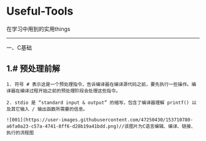 # Useful-Tools
在学习中用到的实用things


-----------------------------------------------------------------------------------------------------------------------------------------------------------------------------------

一、C基础

1.# 预处理前解
-----------------------------------------------------------------------------------------------------------------------------------------------------------------------------------
    1. 符号 # 表示这是一个预处理指令，告诉编译器在编译源代码之前，要先执行一些操作。编译器在编译过程开始之前的预处理阶段会处理这些指令。
    
    2. stdio 是 “standard input & output” 的缩写，包含了编译器理解 printf() 以及其它输入 / 输出函数所需要的信息。
    
    ![001](https://user-images.githubusercontent.com/47250430/153710780-a6fa0a23-c57a-4741-8ff6-d28b19a41bdd.png)//该图片为C语言编辑、编译、链接、执行的流程图

  
